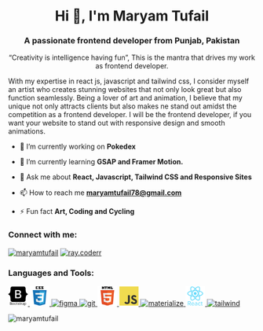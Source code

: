 <h1 align="center">Hi 👋, I'm Maryam Tufail</h1>
<h3 align="center">A passionate frontend developer from Punjab, Pakistan</h3>

<p align="center">
  “Creativity is intelligence having fun”, This is the mantra that drives my work as frontend developer.

With my expertise in react js, javascript and tailwind css, I consider myself an artist who creates stunning websites that not only look great but also function seamlessly. Being a lover of art and animation, I believe that my unique not only attracts clients but also makes ne stand out amidst the competition as a frontend developer. 
I will be the frontend developer, if you want your website to stand out with responsive design and smooth animations.</p>

- 🔭 I’m currently working on **Pokedex**

- 🌱 I’m currently learning **GSAP and Framer Motion.**

- 💬 Ask me about **React, Javascript, Tailwind CSS and Responsive Sites**

- 📫 How to reach me **maryamtufail78@gmail.com**

- ⚡ Fun fact **Art, Coding and Cycling**

<h3 align="left">Connect with me:</h3>
<p align="left">
<a href="https://linkedin.com/in/maryamtufail" target="blank"><img align="center" src="https://raw.githubusercontent.com/rahuldkjain/github-profile-readme-generator/master/src/images/icons/Social/linked-in-alt.svg" alt="maryamtufail" height="30" width="40" /></a>
<a href="https://instagram.com/ray.coderr" target="blank"><img align="center" src="https://raw.githubusercontent.com/rahuldkjain/github-profile-readme-generator/master/src/images/icons/Social/instagram.svg" alt="ray.coderr" height="30" width="40" /></a>
</p>

<h3 align="left">Languages and Tools:</h3>
<p align="left"> <a href="https://getbootstrap.com" target="_blank" rel="noreferrer"> <img src="https://raw.githubusercontent.com/devicons/devicon/master/icons/bootstrap/bootstrap-plain-wordmark.svg" alt="bootstrap" width="40" height="40"/> </a> <a href="https://www.w3schools.com/css/" target="_blank" rel="noreferrer"> <img src="https://raw.githubusercontent.com/devicons/devicon/master/icons/css3/css3-original-wordmark.svg" alt="css3" width="40" height="40"/> </a> <a href="https://www.figma.com/" target="_blank" rel="noreferrer"> <img src="https://www.vectorlogo.zone/logos/figma/figma-icon.svg" alt="figma" width="40" height="40"/> </a> <a href="https://git-scm.com/" target="_blank" rel="noreferrer"> <img src="https://www.vectorlogo.zone/logos/git-scm/git-scm-icon.svg" alt="git" width="40" height="40"/> </a> <a href="https://www.w3.org/html/" target="_blank" rel="noreferrer"> <img src="https://raw.githubusercontent.com/devicons/devicon/master/icons/html5/html5-original-wordmark.svg" alt="html5" width="40" height="40"/> </a> <a href="https://developer.mozilla.org/en-US/docs/Web/JavaScript" target="_blank" rel="noreferrer"> <img src="https://raw.githubusercontent.com/devicons/devicon/master/icons/javascript/javascript-original.svg" alt="javascript" width="40" height="40"/> </a> <a href="https://materializecss.com/" target="_blank" rel="noreferrer"> <img src="https://raw.githubusercontent.com/prplx/svg-logos/5585531d45d294869c4eaab4d7cf2e9c167710a9/svg/materialize.svg" alt="materialize" width="40" height="40"/> </a> <a href="https://reactjs.org/" target="_blank" rel="noreferrer"> <img src="https://raw.githubusercontent.com/devicons/devicon/master/icons/react/react-original-wordmark.svg" alt="react" width="40" height="40"/> </a> <a href="https://tailwindcss.com/" target="_blank" rel="noreferrer"> <img src="https://www.vectorlogo.zone/logos/tailwindcss/tailwindcss-icon.svg" alt="tailwind" width="40" height="40"/> </a> </p>

<p><img align="left" src="https://github-readme-stats.vercel.app/api/top-langs?username=maryamtufail&show_icons=true&locale=en&layout=compact" alt="maryamtufail" /></p>
